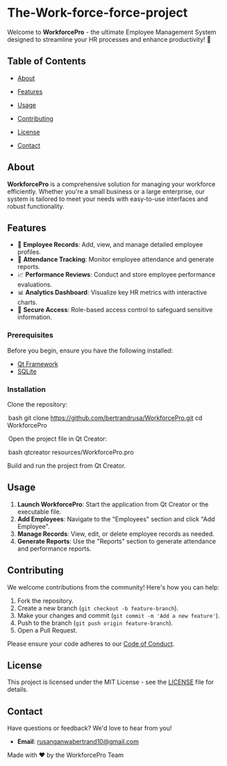 # The-Work-force-force-project
Welcome to **WorkforcePro** - the ultimate Employee Management System designed to streamline your HR processes and enhance productivity! 🚀

## Table of Contents

- [About](#about)
- [Features](#features)


- [Usage](#usage)
- [Contributing](#contributing)
- [License](#license)
- [Contact](#contact)

## About

**WorkforcePro** is a comprehensive solution for managing your workforce efficiently. Whether you're a small business or a large enterprise, our system is tailored to meet your needs with easy-to-use interfaces and robust functionality.

## Features

- 📝 **Employee Records**: Add, view, and manage detailed employee profiles.
- 📅 **Attendance Tracking**: Monitor employee attendance and generate reports.
- 📈 **Performance Reviews**: Conduct and store employee performance evaluations.
- 📊 **Analytics Dashboard**: Visualize key HR metrics with interactive charts.
- 🔐 **Secure Access**: Role-based access control to safeguard sensitive information.



### Prerequisites

Before you begin, ensure you have the following installed:

- [Qt Framework](https://www.qt.io/download)
- [SQLite](https://www.sqlite.org/download.html)

### Installation

Clone the repository:

 ⁠bash
git clone https://github.com/bertrandrusa/WorkforcePro.git
cd WorkforcePro


⁠ Open the project file in Qt Creator:

 ⁠bash
qtcreator resources/WorkforcePro.pro


Build and run the project from Qt Creator.

## Usage

1. **Launch WorkforcePro**: Start the application from Qt Creator or the executable file.
2. **Add Employees**: Navigate to the "Employees" section and click "Add Employee".
3. **Manage Records**: View, edit, or delete employee records as needed.
4. **Generate Reports**: Use the "Reports" section to generate attendance and performance reports.

## Contributing

We welcome contributions from the community! Here's how you can help:

1. Fork the repository.
2. Create a new branch (`git checkout -b feature-branch`).
3. Make your changes and commit (`git commit -m 'Add a new feature'`).
4. Push to the branch (`git push origin feature-branch`).
5. Open a Pull Request.

Please ensure your code adheres to our [Code of Conduct](CODE_OF_CONDUCT.md).

## License

This project is licensed under the MIT License - see the [LICENSE](LICENSE) file for details.

## Contact

Have questions or feedback? We'd love to hear from you!

- **Email**: rusanganwabertrand10@gmail.com


Made with ❤️ by the WorkforcePro Team


